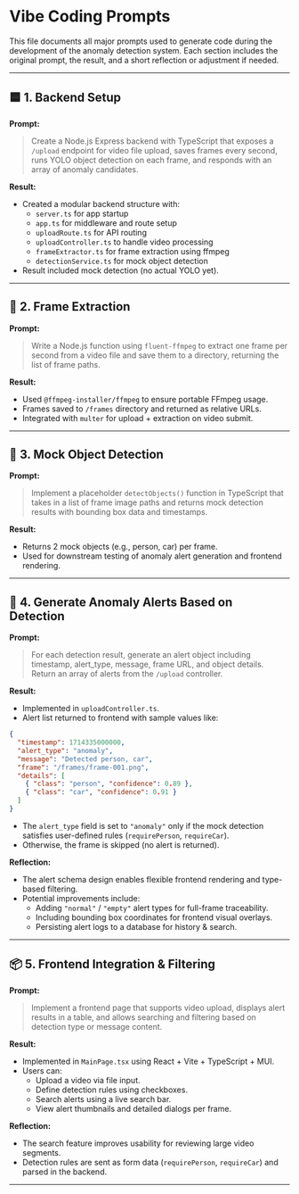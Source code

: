 # Vibe Coding Prompts

This file documents all major prompts used to generate code during the development of the anomaly detection system. Each section includes the original prompt, the result, and a short reflection or adjustment if needed.

---

## 🟦 1. Backend Setup

**Prompt:**
> Create a Node.js Express backend with TypeScript that exposes a `/upload` endpoint for video file upload, saves frames every second, runs YOLO object detection on each frame, and responds with an array of anomaly candidates.

**Result:**
- Created a modular backend structure with:
  - `server.ts` for app startup
  - `app.ts` for middleware and route setup
  - `uploadRoute.ts` for API routing
  - `uploadController.ts` to handle video processing
  - `frameExtractor.ts` for frame extraction using ffmpeg
  - `detectionService.ts` for mock object detection
- Result included mock detection (no actual YOLO yet).

---

## 🧠 2. Frame Extraction

**Prompt:**
> Write a Node.js function using `fluent-ffmpeg` to extract one frame per second from a video file and save them to a directory, returning the list of frame paths.

**Result:**
- Used `@ffmpeg-installer/ffmpeg` to ensure portable FFmpeg usage.
- Frames saved to `/frames` directory and returned as relative URLs.
- Integrated with `multer` for upload + extraction on video submit.

---

## 🤖 3. Mock Object Detection

**Prompt:**
> Implement a placeholder `detectObjects()` function in TypeScript that takes in a list of frame image paths and returns mock detection results with bounding box data and timestamps.

**Result:**
- Returns 2 mock objects (e.g., person, car) per frame.
- Used for downstream testing of anomaly alert generation and frontend rendering.

---

## 🔔 4. Generate Anomaly Alerts Based on Detection

**Prompt:**
> For each detection result, generate an alert object including timestamp, alert_type, message, frame URL, and object details. Return an array of alerts from the `/upload` controller.

**Result:**
- Implemented in `uploadController.ts`.
- Alert list returned to frontend with sample values like:

```json
{
  "timestamp": 1714335000000,
  "alert_type": "anomaly",
  "message": "Detected person, car",
  "frame": "/frames/frame-001.png",
  "details": [
    { "class": "person", "confidence": 0.89 },
    { "class": "car", "confidence": 0.91 }
  ]
}
```

- The `alert_type` field is set to `"anomaly"` only if the mock detection satisfies user-defined rules (`requirePerson`, `requireCar`).
- Otherwise, the frame is skipped (no alert is returned).

**Reflection:**
- The alert schema design enables flexible frontend rendering and type-based filtering.
- Potential improvements include:
  - Adding `"normal"` / `"empty"` alert types for full-frame traceability.
  - Including bounding box coordinates for frontend visual overlays.
  - Persisting alert logs to a database for history & search.

---

## 📦 5. Frontend Integration & Filtering

**Prompt:**
> Implement a frontend page that supports video upload, displays alert results in a table, and allows searching and filtering based on detection type or message content.

**Result:**
- Implemented in `MainPage.tsx` using React + Vite + TypeScript + MUI.
- Users can:
  - Upload a video via file input.
  - Define detection rules using checkboxes.
  - Search alerts using a live search bar.
  - View alert thumbnails and detailed dialogs per frame.

**Reflection:**
- The search feature improves usability for reviewing large video segments.
- Detection rules are sent as form data (`requirePerson`, `requireCar`) and parsed in the backend.

---
